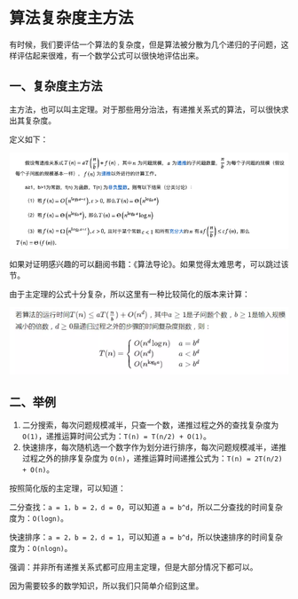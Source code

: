 # 算法复杂度主方法

有时候，我们要评估一个算法的复杂度，但是算法被分散为几个递归的子问题，这样评估起来很难，有一个数学公式可以很快地评估出来。

## 一、复杂度主方法

主方法，也可以叫主定理。对于那些用分治法，有递推关系式的算法，可以很快求出其复杂度。

定义如下：

![master_method.png](../picture/master_method.png)

如果对证明感兴趣的可以翻阅书籍：《算法导论》。如果觉得太难思考，可以跳过该节。

由于主定理的公式十分复杂，所以这里有一种比较简化的版本来计算：

![](../picture/master_method2.png)

## 二、举例

1. 二分搜索，每次问题规模减半，只查一个数，递推过程之外的查找复杂度为 `O(1)`，递推运算时间公式为：`T(n) = T(n/2) + O(1)`。
2. 快速排序，每次随机选一个数字作为划分进行排序，每次问题规模减半，递推过程之外的排序复杂度为 `O(n)`，递推运算时间递推公式为：`T(n) = 2T(n/2) + O(n)`。

按照简化版的主定理，可以知道：

二分查找：`a = 1，b = 2，d = 0`，可以知道 `a = b^d`，所以二分查找的时间复杂度为：`O(logn)`。

快速排序：`a = 2，b = 2，d = 1`，可以知道 `a = b^d`，所以快速排序的时间复杂度为：`O(nlogn)`。

强调：并非所有递推关系式都可应用主定理，但是大部分情况下都可以。

因为需要较多的数学知识，所以我们只简单介绍到这里。
